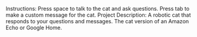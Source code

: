 Instructions: Press space to talk to the cat and ask questions. Press tab to make a custom message for the cat.
Project Description: A robotic cat that responds to your questions and messages. The cat version of an Amazon Echo or Google Home.
